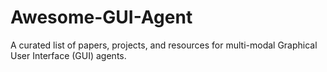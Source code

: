 # Awesome-GUI-Agent
A curated list of papers, projects, and resources for multi-modal Graphical User Interface (GUI) agents.
